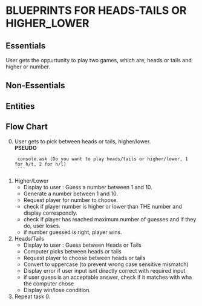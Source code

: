 # BLUEPRINTS FOR HEADS-TAILS OR HIGHER_LOWER

## Essentials

User gets the oppurtunity to play two games, which are, heads or tails and higher or number.

## Non-Essentials

## Entities

## Flow Chart

0. User gets to pick between heads or tails, higher/lower.  
    **PSEUDO**
     ````
      console.ask (Do you want to play heads/tails or higher/lower, 1 for h/t, 2 for h/l)
      ```
     ````
1. Higher/Lower
     - Display to user : Guess a number between 1 and 10.
     - Generate a number between 1 and 10.
     - Request player for number to choose.
     - check if player number is higher or lower than THE number and display correspondly.
     - check if player has reached maximum number of guesses and if they do, user loses.
     - if number guessed is right, player wins.
2. Heads/Tails
     - Display to user : Guess between Heads or Tails
     - Computer picks between heads or tails
     - Request player to choose between heads or tails
     - Convert to uppercase (to prevent wrong case sensitive mismatch)
     - Display error if user input isnt directly correct with required input.
     - if user guess is an acceptable answer, check if it matches with wha the computer chose
     - Display win/lose condition.
3. Repeat task 0.
